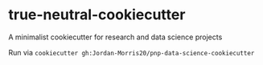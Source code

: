 # true-neutral-cookiecutter

A minimalist cookiecutter for research and data science projects

Run via `cookiecutter gh:Jordan-Morris20/pnp-data-science-cookiecutter`
